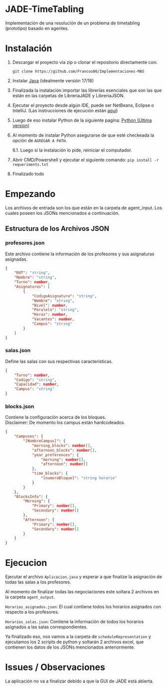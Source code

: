 # JADE-TimeTabling
Implementación de una resolución de un problema de timetabling (prototipo) basado en agentes.

# Instalación
1. Descargar el proyecto vía zip o clonar el repositorio directamente con:  
    ```
    git clone https://github.com/Francoo86/Implementaciones-MAS
    ```

2. Instalar [Java](https://www.oracle.com/java/technologies/javase/jdk17-archive-downloads.html) (idealmente versión 17/18)
3. Finalizada la instalación importar las librerías esenciales que son las que están en las carpetas de LibreriaJADE y LibreriaJSON.
4. Ejecutar el proyecto desde algún IDE, puede ser NetBeans, Eclipse o IntelliJ. (Las instrucciones de ejecución están [aquí](#ejecucion))
5. Luego de eso instalar Python de la siguiente pagína: [Python (Ultima version)](https://www.python.org/downloads/)
6. Al momento de instalar Python asegurarse de que esté checkeada la opción de `AGREGAR A PATH`.

    6.1. Luego si la instalación lo pide, reiniciar el computador.

7. Abrir CMD/Powershell y ejecutar el siguiente comando:
`pip install -r requeriments.txt`
8. Finalizado todo


# Empezando
Los archivos de entrada son los que están en la carpeta de agent_input. Los cuales poseen los JSONs mencionados a continuación.

## Estructura de los Archivos JSON

### profesores.json
Este archivo contiene la información de los profesores y sus asignaturas asignadas.

```json
{
    "RUT": "string",
    "Nombre": "string",
    "Turno": number,
    "Asignaturas": [
        {
            "CodigoAsignatura": "string",
            "Nombre": "string", 
            "Nivel": number,
            "Paralelo": "string",
            "Horas": number,
            "Vacantes": number,
            "Campus": "string"
        }
    ]
}
```

### salas.json
Define las salas con sus respectivas caracteristicas.
```json
{
    "Turno": number,
    "Codigo": "string",
    "Capacidad": number,
    "Campus": "string"
}
```

### blocks.json
Contiene la configuración acerca de los bloques.  
Disclaimer: De momento los campus están hardcodeados.
```json
{
    "Campuses": {
        "[NombreCampus]": {
            "morning_blocks": number[],
            "afternoon_blocks": number[],
            "year_preferences": {
                "morning": number[],
                "afternoon": number[]
            },
            "time_blocks": {
                "[numeroBloque]": "string horario"
            }
        }
    },
    "BlocksInfo": {
        "Morning": {
            "Primary": number[],
            "Secondary": number[]
        },
        "Afternoon": {
            "Primary": number[],
            "Secondary": number[]
        }
    }
}
```

# Ejecucion
Ejecutar el archivo `Aplicacion.java` y esperar a que finalize la asignación de todas las salas a los profesores.

Al momento de finalizar todas las negociaciones este soltara 2 archivos en la carpeta `agent_output`.

`Horarios_asignados.json`: El cual contiene todos los horarios asignados con respecto a los profesores.

`Horarios_salas.json`: Contiene la información de todos los horarios asignados a las salas correspondientes.

Ya finalizado eso, nos vamos a la carpeta de `scheduleRepresentation` y ejecutamos los 2 scripts de python y soltarán 2 archivos excel, que contienen los datos de los JSONs mencionados anteriormente. 

# Issues / Observaciones
La aplicación no va a finalizar debido a que la GUI de JADE está abierta.